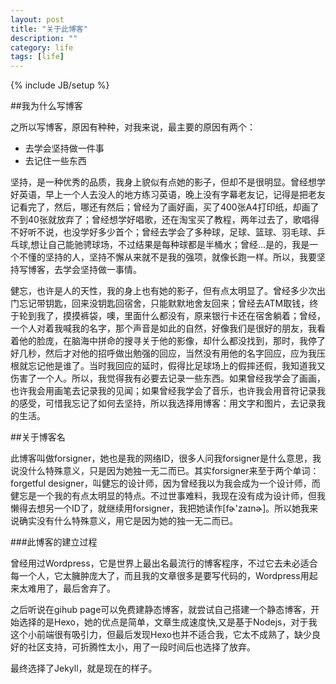 ```yaml
---
layout: post
title: "关于此博客"
description: ""
category: life
tags: [life]
---
```

{% include JB/setup %}

##我为什么写博客

之所以写博客，原因有种种，对我来说，最主要的原因有两个：

- 去学会坚持做一件事
- 去记住一些东西

坚持，是一种优秀的品质，我身上貌似有点她的影子，但却不是很明显。曾经想学好英语，早上一个人去没人的地方练习英语，晚上没有字幕老友记，记得是把老友记看完了，然后，哪还有然后；曾经为了画好画，买了400张A4打印纸，却画了不到40张就放弃了；曾经想学好唱歌，还在淘宝买了教程，两年过去了，歌唱得不好听不说，也没学好多少首个；曾经去学会了多种球，足球、篮球、羽毛球、乒乓球,想让自己能驰骋球场，不过结果是每种球都是半桶水；曾经...是的，我是一个不懂的坚持的人，坚持不懈从来就不是我的强项，就像长跑一样。所以，我要坚持写博客，去学会坚持做一事情。

健忘，也许是人的天性，我的身上也有她的影子，但有点太明显了。曾经多少次出门忘记带钥匙，回来没钥匙回宿舍，只能默默地舍友回来；曾经去ATM取钱，终于轮到我了，摸摸裤袋，噢，里面什么都没有，原来银行卡还在宿舍躺着；曾经，一个人对着我喊我的名字，那个声音是如此的自然，好像我们是很好的朋友，我看着他的脸庞，在脑海中拼命的搜寻关于他的影像，却什么都没找到，那时，我停了好几秒，然后才对他的招呼做出勉强的回应，当然没有用他的名字回应，应为我压根就忘记他是谁了。当时我回应的延时，假得比足球场上的假摔还假，我知道我又伤害了一个人。所以，我觉得我有必要去记录一些东西。如果曾经我学会了画画，也许我会用画笔去记录我的见闻；如果曾经我学会了音乐，也许我会用音符记录我的感受，可惜我忘记了如何去坚持，所以我选择用博客：用文字和图片，去记录我的生活。

##关于博客名

此博客叫做forsigner，她也是我的网络ID，很多人问我forsigner是什么意思，我说没什么特殊意义，只是因为她独一无二而已。其实forsigner来至于两个单词：forgetful designer，叫健忘的设计师，因为曾经我以为我会成为一个设计师，而健忘是一个我的有点太明显的特点。不过世事难料，我现在没有成为设计师，但我懒得去想另一个ID了，就继续用forsigner，我把她读作[fɚ'zaɪnɚ]。所以她我来说确实没有什么特殊意义，用它是因为她的独一无二而已。

###此博客的建立过程

曾经用过Wordpress，它是世界上最出名最流行的博客程序，不过它去未必适合每一个人，它太臃肿庞大了，而且我的文章很多是要写代码的，Wordpress用起来太难用了，最后舍弃了。

之后听说在gihub
page可以免费建静态博客，就尝试自己搭建一个静态博客，开始选择的是Hexo，她的优点是简单，文章生成速度快,又是基于Nodejs，对于我这个小前端很有吸引力，但最后发现Hexo也并不适合我，它太不成熟了，缺少良好的社区支持，可折腾性太小，用了一段时间后也选择了放弃。

最终选择了Jekyll，就是现在的样子。
